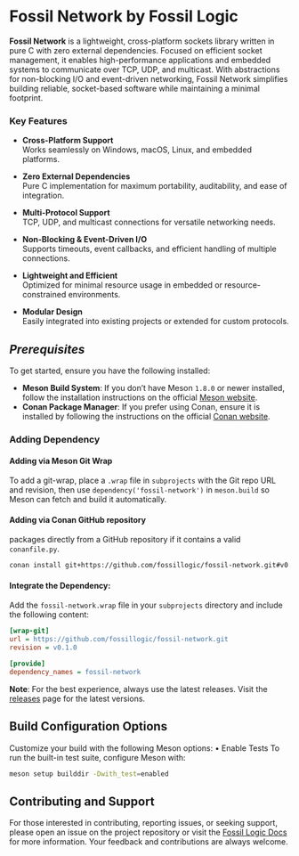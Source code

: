 # **Fossil Network by Fossil Logic**

**Fossil Network** is a lightweight, cross-platform sockets library written in pure C with zero external dependencies. Focused on efficient socket management, it enables high-performance applications and embedded systems to communicate over TCP, UDP, and multicast. With abstractions for non-blocking I/O and event-driven networking, Fossil Network simplifies building reliable, socket-based software while maintaining a minimal footprint.

### Key Features
- **Cross-Platform Support**  
  Works seamlessly on Windows, macOS, Linux, and embedded platforms.

- **Zero External Dependencies**  
  Pure C implementation for maximum portability, auditability, and ease of integration.

- **Multi-Protocol Support**  
  TCP, UDP, and multicast connections for versatile networking needs.

- **Non-Blocking & Event-Driven I/O**  
  Supports timeouts, event callbacks, and efficient handling of multiple connections.

- **Lightweight and Efficient**  
  Optimized for minimal resource usage in embedded or resource-constrained environments.

- **Modular Design**  
  Easily integrated into existing projects or extended for custom protocols.

## ***Prerequisites***

To get started, ensure you have the following installed:

- **Meson Build System**: If you don’t have Meson `1.8.0` or newer installed, follow the installation instructions on the official [Meson website](https://mesonbuild.com/Getting-meson.html).
- **Conan Package Manager**: If you prefer using Conan, ensure it is installed by following the instructions on the official [Conan website](https://docs.conan.io/en/latest/installation.html).

### Adding Dependency

#### Adding via Meson Git Wrap

To add a git-wrap, place a `.wrap` file in `subprojects` with the Git repo URL and revision, then use `dependency('fossil-network')` in `meson.build` so Meson can fetch and build it automatically.

#### Adding via Conan GitHub repository

 packages directly from a GitHub repository if it contains a valid `conanfile.py`.

```bash
conan install git+https://github.com/fossillogic/fossil-network.git#v0.1.0 --name fossil_network --build=missing
```

#### Integrate the Dependency:

Add the `fossil-network.wrap` file in your `subprojects` directory and include the following content:

```ini
[wrap-git]
url = https://github.com/fossillogic/fossil-network.git
revision = v0.1.0

[provide]
dependency_names = fossil-network
```

**Note**: For the best experience, always use the latest releases. Visit the [releases](https://github.com/fossillogic/fossil-network/releases) page for the latest versions.

## Build Configuration Options

Customize your build with the following Meson options:
	•	Enable Tests
To run the built-in test suite, configure Meson with:

```sh
meson setup builddir -Dwith_test=enabled
```

## Contributing and Support

For those interested in contributing, reporting issues, or seeking support, please open an issue on the project repository or visit the [Fossil Logic Docs](https://fossillogic.com/docs) for more information. Your feedback and contributions are always welcome.
